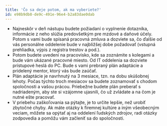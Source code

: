 ```yaml
---
title: 'Čo sa deje potom, ak ma vyberiete?'
id: e98b9db8-de9c-491e-96e4-b2a83dae0dab
---
```

<ul>
	<li>Najneskôr v deň nástupu budete požiadaní o vyplnenie dotazníka, informácie z neho slúžia predovšetkým pre mzdové a daňové účely. Potom s vami bude spísaná pracovná zmluva a dozviete sa, čo ďalšie od vás personálne oddelenie bude v najbližšej dobe požadovať (vstupná prehliadka, výpis z registra trestov a pod.).</li>
	<li>Potom budete uvedení na pracovisko, kde sa zoznámite s kolegami a bude vám ukázané pracovné miesto. Od IT oddelenia sa dozviete prístupové heslá do PC. Bude s vami prebraný plán adaptácie a pridelený mentor, ktorý vás bude zaúčať. 
	<o:p></o:p></li>
	<li>Plán adaptácie je navrhnutý na 3 mesiace, tzn. na dobu skúšobnej lehoty. Počas týchto troch mesiacov sa budete zoznamovať s chodom spoločnosti a vašou prácou. Priebežne budete plán preberať s nadriadeným, aby ste si vzájomne ujasnili, čo už zvládate a na čom je nutné ešte pracovať.
	<o:p></o:p></li>
	<li>V priebehu zaškoľovania sa pýtajte, je to určite lepšie, než urobiť zbytočné chyby. Ak máte otázky k firemnej kultúre a iným všeobecným veciam, môžete sa opýtať aj na oddelení ľudských zdrojov, radi otázky zodpovedia a pomôžu vám začleniť sa do spoločnosti.<o:p></o:p></li>
</ul>